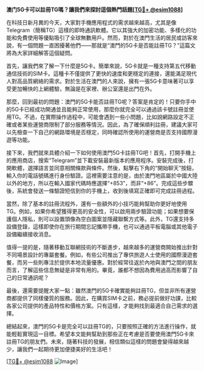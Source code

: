 **澳门5G卡可以註冊TG嗎？讓我們來探討這個熱門話題[[TG💪+ @esim1088](https://t.me/s/esim1088)]**

在科技日新月異的今天，大家對手機應用程式的需求越來越高，尤其是像Telegram（簡稱TG）這樣的即時通訊軟體。它以其強大的加密功能、多樣化的功能和免費使用等優點吸引了全球無數用戶。然而，對於在澳門生活的居民或訪客來說，有一個問題一直困擾著他們——那就是“澳門的5G卡是否能註冊TG？”這篇文將為大家詳細解答這個疑問。

首先，讓我們來了解一下什麼是5G卡。簡單來說，5G卡就是一種支持第五代移動通信技術的SIM卡。這種卡不僅提供了更快的速度和更穩定的連接，還能滿足現代人對高品質網絡的需求。對於生活在澳門的人來說，擁有一張5G卡意味著可以享受更加暢快的上網體驗，無論是在家裡、辦公室還是出門在外。

那麼，回到最初的問題：澳門的5G卡能否註冊TG呢？答案是肯定的！只要你手中的5G卡已經成功開通並且能夠正常使用，那麼你就完全可以通過該卡號註冊並使用TG。不過，在實際操作過程中，可能會遇到一些小問題，比如說網路設定不正確或者某些運營商限制了部分服務等情況。因此，為了確保順利註冊，建議大家可以先檢查一下自己的網路環境是否穩定，同時確認所使用的運營商是否支持國際漫遊等功能。

接下來，我們就來具體介紹一下如何使用澳門5G卡註冊TG吧！首先，打開手機上的應用商店，搜索“Telegram”並下載安裝最新版本的應用程序。安裝完成後，打開軟體，選擇語言並同意相關條款與條件。然後，點擊右下角的“開始聊天”按鈕，輸入你的電話號碼進行身份驗證。這裡需要注意的是，由於澳門地區屬於中國大陸以外的地方，所以在輸入國家代碼時應選擇“+853”，而非“+86”。完成這些步驟後，系統會發送一條驗證短信到你的手機上，收到後填寫正確即可完成註冊過程。

當然，除了基本的註冊流程外，還有一些額外的小技巧能夠幫助你更好地使用TG。例如，如果你希望獲得更高的安全性，可以啟用兩步驗證功能；如果想要保護個人隱私，則可以設置頭像為空白圖案並隱藏聯繫方式等。此外，TG還支持多設備登錄，這樣即使你在旅行期間忘記攜帶手機，也可以通過平板電腦或其他電子設備繼續接收消息。

值得一提的是，隨著移動互聯網技術的不斷進步，越來越多的運營商開始推出針對不同場景設計的專屬套餐。例如，有些公司推出了專供旅遊人士使用的國際漫遊套餐，而另一些則專注於提供本地流量優惠。對於經常往返於內地與澳門之間的朋友而言，了解這些信息無疑是非常有用的。畢竟，誰都不想因為費用過高而影響了自己的日常通訊呢？

最後，還需要提醒大家一點：雖然澳門的5G卡確實能夠註冊TG，但並非所有運營商都提供了同樣優質的服務。因此，在購買SIM卡之前，務必提前做好功課，比較各家公司提供的產品特性和價格方案。只有這樣，才能夠找到最適合自己需求的選擇。

總結起來，澳門的5G卡是完全可以註冊TG的，只要按照正確的方法進行操作，就能輕鬆實現這一目標。希望本文能夠幫助到那些正在考慮是否要使用澳門5G卡來註冊TG的朋友們。未來，隨著科技的發展，相信類似這樣的問題會變得越來越少，讓我們一起期待更加便捷美好的生活吧！

[[TG💪+ @esim1088](https://t.me/s/esim1088) ![Image](https://i.postimg.cc/4NQfJmqS/Snipaste-2025-05-13-00-14-12.png)]
